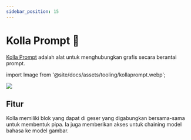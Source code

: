 ```yaml
---
sidebar_position: 15
---
```


# Kolla Prompt 🚧

[Kolla Prompt](https://kollaprompt.com) adalah alat untuk menghubungkan grafis secara berantai prompt.

import Image from '@site/docs/assets/tooling/kollaprompt.webp';

<div style={{textAlign: 'center'}}>
  <img src={Image} style={{width: "750px"}}/>
</div>

## Fitur

Kolla memiliki blok yang dapat di geser yang digabungkan bersama-sama untuk membentuk pipa. Ia juga memberikan akses untuk chaining model bahasa ke model gambar.
